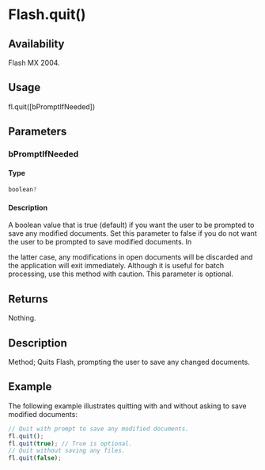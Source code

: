 # Flash.quit()

## Availability

Flash MX 2004.

## Usage

fl.quit([bPromptIfNeeded])

## Parameters

### **bPromptIfNeeded**

#### Type

```typescript
boolean?
```

#### Description

A boolean value that is true (default) if you want the user to be prompted to save any modified documents. Set this parameter to false if you do not want the user to be prompted to save modified documents. In

the latter case, any modifications in open documents will be discarded and the application will exit immediately. Although it is useful for batch processing, use this method with caution. This parameter is optional.

## Returns

Nothing.

## Description

Method; Quits Flash, prompting the user to save any changed documents.

## Example

The following example illustrates quitting with and without asking to save modified documents:

```javascript
// Quit with prompt to save any modified documents.
fl.quit();
fl.quit(true); // True is optional.
// Quit without saving any files.
fl.quit(false);
```
